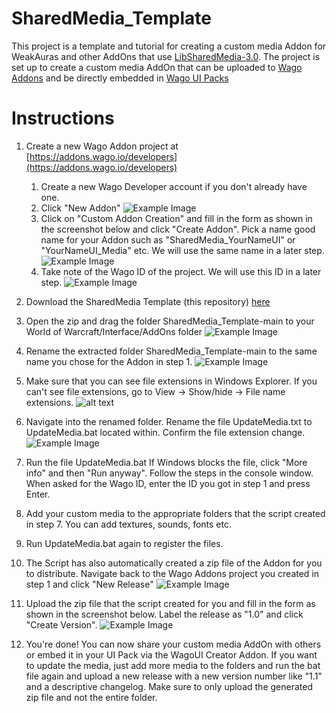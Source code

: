 # SharedMedia_Template

This project is a template and tutorial for creating a custom media Addon for WeakAuras and other AddOns that use [LibSharedMedia-3.0](https://www.curseforge.com/wow/addons/libsharedmedia-3-0). The project is set up to create a custom media AddOn that can be uploaded to [Wago Addons](https://addons.wago.io/) and be directly embedded in [Wago UI Packs](https://uipacks.wago.io/)

# Instructions

1. Create a new Wago Addon project at [https://addons.wago.io/developers](https://addons.wago.io/developers)

   1. Create a new Wago Developer account if you don't already have one.
   2. Click "New Addon"
      ![Example Image](https://i.imgur.com/x4hg4vb.png)
   3. Click on "Custom Addon Creation" and fill in the form as shown in the screenshot below and click "Create Addon". Pick a name good name for your Addon such as "SharedMedia_YourNameUI" or "YourNameUI_Media" etc. We will use the same name in a later step.
      ![Example Image](https://i.imgur.com/HNy20WY.png)
   4. Take note of the Wago ID of the project. We will use this ID in a later step.
      ![Example Image](https://i.imgur.com/KxpSRbU.png)

2. Download the SharedMedia Template (this repository) [here](https://github.com/Nnoggie/SharedMedia_Template/archive/refs/heads/main.zip)
3. Open the zip and drag the folder SharedMedia_Template-main to your World of Warcraft/Interface/AddOns folder
   ![Example Image](https://i.imgur.com/0CkLTQr.png)
4. Rename the extracted folder SharedMedia_Template-main to the same name you chose for the Addon in step 1.
   ![Example Image](https://i.imgur.com/8NyTdWD.png)
5. Make sure that you can see file extensions in Windows Explorer. If you can't see file extensions, go to View -> Show/hide -> File name extensions.
   ![alt text](https://i.imgur.com/ONjojvE.png)
6. Navigate into the renamed folder. Rename the file UpdateMedia.txt to UpdateMedia.bat located within. Confirm the file extension change.
   ![Example Image](https://i.imgur.com/lfmr7xb.png)
7. Run the file UpdateMedia.bat If Windows blocks the file, click "More info" and then "Run anyway". Follow the steps in the console window. When asked for the Wago ID, enter the ID you got in step 1 and press Enter.
8. Add your custom media to the appropriate folders that the script created in step 7. You can add textures, sounds, fonts etc.
9. Run UpdateMedia.bat again to register the files.
10. The Script has also automatically created a zip file of the Addon for you to distribute. Navigate back to the Wago Addons project you created in step 1 and click "New Release"
    ![Example Image](https://i.imgur.com/dnWqihM.png)
11. Upload the zip file that the script created for you and fill in the form as shown in the screenshot below. Label the release as "1.0" and click "Create Version".
    ![Example Image](https://i.imgur.com/PqnLOF2.png)
12. You're done! You can now share your custom media AddOn with others or embed it in your UI Pack via the WagoUI Creator Addon. If you want to update the media, just add more media to the folders and run the bat file again and upload a new release with a new version number like "1.1" and a descriptive changelog. Make sure to only upload the generated zip file and not the entire folder.
